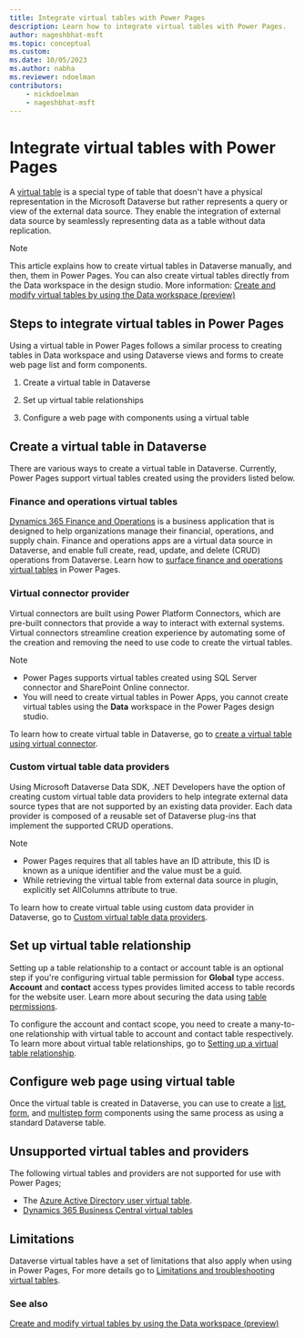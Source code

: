 ```yaml
---
title: Integrate virtual tables with Power Pages
description: Learn how to integrate virtual tables with Power Pages.
author: nageshbhat-msft
ms.topic: conceptual
ms.custom: 
ms.date: 10/05/2023
ms.author: nabha
ms.reviewer: ndoelman
contributors:
    - nickdoelman
    - nageshbhat-msft
---
```


# Integrate virtual tables with Power Pages

A [virtual table](/power-apps/maker/data-platform/create-edit-virtual-entities) is a special type of table that doesn't have a physical representation in the Microsoft Dataverse but rather represents a query or view of the external data source. They enable the integration of external data source by seamlessly representing data as a table without data replication.

> [!NOTE]
> This article explains how to create virtual tables in Dataverse manually, and then, them in Power Pages. You can also create virtual tables directly from the Data workspace in the design studio. More information: [Create and modify virtual tables by using the Data workspace (preview)](data-workspace-virtual-tables.md)

## Steps to integrate virtual tables in Power Pages 

Using a virtual table in Power Pages follows a similar process to creating tables in Data workspace and using Dataverse views and forms to create web page list and form components.

1. Create a virtual table in Dataverse

1. Set up virtual table relationships

1. Configure a web page with components using a virtual table

## Create a virtual table in Dataverse

There are various ways to create a virtual table in Dataverse. Currently, Power Pages support virtual tables created using the providers listed below.

### Finance and operations virtual tables 

[Dynamics 365 Finance and Operations](/dynamics365/fin-ops-core/fin-ops/) is a business application that is designed to help organizations manage their financial, operations, and supply chain. Finance and operations apps are a virtual data source in Dataverse, and enable full create, read, update, and delete (CRUD) operations from Dataverse.  Learn how to [surface finance and operations virtual tables](/dynamics365/fin-ops-core/dev-itpro/power-platform/power-portal-reference) in Power Pages. 

### Virtual connector provider

Virtual connectors are built using Power Platform Connectors, which are pre-built connectors that provide a way to interact with external systems. Virtual connectors streamline creation experience by automating some of the creation and removing the need to use code to create the virtual tables.

> [!NOTE]
> - Power Pages supports virtual tables created using SQL Server connector and SharePoint Online connector.
> - You will need to create virtual tables in Power Apps, you cannot create virtual tables using the **Data** workspace in the Power Pages design studio.

To learn how to create virtual table in Dataverse, go to [create a virtual table using virtual connector](/power-apps/maker/data-platform/create-virtual-tables-using-connectors?tabs=sql#steps-to-create-a-virtual-table-in-power-apps-for-sql-or-sharepoint).

### Custom virtual table data providers

Using Microsoft Dataverse Data SDK, .NET Developers have the option of creating custom virtual table data providers to help integrate external data source types that are not supported by an existing data provider. Each data provider is composed of a reusable set of Dataverse plug-ins that implement the supported CRUD operations.

> [!NOTE]
> - Power Pages requires that all tables have an ID attribute, this ID is known as a unique identifier and the value must be a guid.
> - While retrieving the virtual table from external data source in plugin, explicitly set AllColumns attribute to true.

To learn how to create virtual table using custom data provider in Dataverse, go to [Custom virtual table data providers](/power-apps/maker/data-platform/virtual-entities/custom-ve-data-providers#steps-to-use-a-custom-data-provider).


## Set up virtual table relationship

Setting up a table relationship to a contact or account table is an optional step if you're configuring virtual table permission for **Global** type access. **Account** and **contact** access types provides limited access to table records for the website user. Learn more about securing the data using [table permissions](../security/table-permissions.md).

To configure the account and contact scope, you need to create a many-to-one relationship with virtual table to account and contact table respectively. To learn more about virtual table relationships, go to [Setting up a virtual table relationship](/power-apps/maker/data-platform/setup-virtual-table-relationships).

## Configure web page using virtual table

Once the virtual table is created in Dataverse, you can use to create a [list](../getting-started/add-list.md), [form](../getting-started/add-form.md), and [multistep form](../getting-started/multistep-forms.md) components using the same process as using a standard Dataverse table.

## Unsupported virtual tables and providers

The following virtual tables and providers are not supported for use with Power Pages;

- The [Azure Active Directory user virtual table](/power-apps/developer/data-platform/aaduser-entity).
- [Dynamics 365 Business Central virtual tables](/dynamics365/business-central/dev-itpro/powerplatform/powerplat-faq)

## Limitations

Dataverse virtual tables have a set of limitations that also apply when using in Power Pages, For more details go to [Limitations and troubleshooting virtual tables](/power-apps/maker/data-platform/limits-tshoot-virtual-tables?tabs=sql).

### See also

[Create and modify virtual tables by using the Data workspace (preview)](data-workspace-virtual-tables.md)
